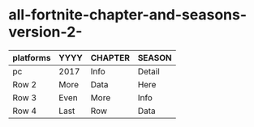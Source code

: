 # all-fortnite-chapter-and-seasons-version-2-

| platforms| YYYY     | CHAPTER  | SEASON   |
|----------|----------|----------|----------|
| pc       | 2017     | Info     | Detail   |
| Row 2    | More     | Data     | Here     |
| Row 3    | Even     | More     | Info     |
| Row 4    | Last     | Row      | Data     |
